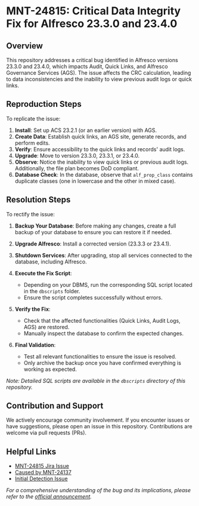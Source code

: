 # MNT-24815: Critical Data Integrity Fix for Alfresco 23.3.0 and 23.4.0

## Overview

This repository addresses a critical bug identified in Alfresco versions 23.3.0 and 23.4.0, which impacts Audit, Quick Links, and Alfresco Governance Services (AGS). The issue affects the CRC calculation, leading to data inconsistencies and the inability to view previous audit logs or quick links.

## Reproduction Steps

To replicate the issue:

1. **Install**: Set up ACS 23.2.1 (or an earlier version) with AGS.
2. **Create Data**: Establish quick links, an AGS site, generate records, and perform edits.
3. **Verify**: Ensure accessibility to the quick links and records' audit logs.
4. **Upgrade**: Move to version 23.3.0, 23.3.1, or 23.4.0.
5. **Observe**: Notice the inability to view quick links or previous audit logs. Additionally, the file plan becomes DoD compliant.
6. **Database Check**: In the database, observe that `alf_prop_class` contains duplicate classes (one in lowercase and the other in mixed case).

## Resolution Steps

To rectify the issue:

1. **Backup Your Database**: Before making any changes, create a full backup of your database to ensure you can restore it if needed.

2. **Upgrade Alfresco**: Install a corrected version (23.3.3 or 23.4.1).

3. **Shutdown Services**: After upgrading, stop all services connected to the database, including Alfresco.

4. **Execute the Fix Script**:  
   - Depending on your DBMS, run the corresponding SQL script located in the `dbscripts` folder.  
   - Ensure the script completes successfully without errors.

5. **Verify the Fix**:  
   - Check that the affected functionalities (Quick Links, Audit Logs, AGS) are restored.  
   - Manually inspect the database to confirm the expected changes.

6. **Final Validation**:  
   - Test all relevant functionalities to ensure the issue is resolved.  
   - Only archive the backup once you have confirmed everything is working as expected.

*Note: Detailed SQL scripts are available in the `dbscripts` directory of this repository.*

## Contribution and Support

We actively encourage community involvement. If you encounter issues or have suggestions, please open an issue in this repository. Contributions are welcome via pull requests (PRs).

## Helpful Links

- [MNT-24815 Jira Issue](https://hyland.atlassian.net/browse/MNT-24815)
- [Caused by MNT-24137](https://hyland.atlassian.net/browse/MNT-24137)
- [Initial Detection Issue](https://hyland.atlassian.net/browse/MNT-24756)

*For a comprehensive understanding of the bug and its implications, please refer to the [official announcement](https://connect.hyland.com/t5/alfresco-blog/critical-bug-in-alfresco-community-23-3-0-and-23-4-0/ba-p/486952).* 